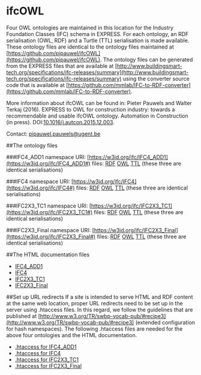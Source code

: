# ifcOWL
Four OWL ontologies are maintained in this location for the Industry Foundation Classes (IFC) schema in EXPRESS. For each ontology, an RDF serialisation (OWL, RDF) and a Turtle (TTL) serialisation is made available. These ontology files are identical to the ontology files maintained at [https://github.com/pipauwel/ifcOWL](https://github.com/pipauwel/ifcOWL). The ontology files can be generated from the EXPRESS files that are available at [http://www.buildingsmart-tech.org/specifications/ifc-releases/summary](http://www.buildingsmart-tech.org/specifications/ifc-releases/summary) using the converter source code that is available at [https://github.com/mmlab/IFC-to-RDF-converter](https://github.com/mmlab/IFC-to-RDF-converter).

More information about ifcOWL can be found in: Pieter Pauwels and Walter Terkaj (2016). EXPRESS to OWL for construction industry: towards a recommendable and usable ifcOWL ontology. Automation in Construction (in press). DOI:[10.1016/j.autcon.2015.12.003](http://dx.doi.org/10.1016/j.autcon.2015.12.003).

Contact: [pipauwel.pauwels@ugent.be](mailto:pipauwel.pauwels@ugent.be)

##The ontology files

###IFC4_ADD1
namespace URI: [https://w3id.org/ifc/IFC4_ADD1](https://w3id.org/ifc/IFC4_ADD1#)
files: [RDF](https://github.com/openBIMstandards/ifcOWL/blob/master/IFC4_ADD1.rdf) [OWL](https://github.com/openBIMstandards/ifcOWL/blob/master/IFC4_ADD1.owl) [TTL](https://github.com/openBIMstandards/ifcOWL/blob/master/IFC4_ADD1.ttl) (these three are identical serialisations)

###IFC4
namespace URI: [https://w3id.org/ifc/IFC4](https://w3id.org/ifc/IFC4#)
files: [RDF](https://github.com/openBIMstandards/ifcOWL/blob/master/IFC4.rdf) [OWL](https://github.com/openBIMstandards/ifcOWL/blob/master/IFC4.owl) [TTL](https://github.com/openBIMstandards/ifcOWL/blob/master/IFC4.ttl) (these three are identical serialisations)

###IFC2X3_TC1
namespace URI: [https://w3id.org/ifc/IFC2X3_TC1](https://w3id.org/ifc/IFC2X3_TC1#)
files: [RDF](https://github.com/openBIMstandards/ifcOWL/blob/master/IFC2X3_TC1.rdf) [OWL](https://github.com/openBIMstandards/ifcOWL/blob/master/IFC2X3_TC1.owl) [TTL](https://github.com/openBIMstandards/ifcOWL/blob/master/IFC2X3_TC1.ttl) (these three are identical serialisations)

###IFC2X3_Final
namespace URI: [https://w3id.org/ifc/IFC2X3_Final](https://w3id.org/ifc/IFC2X3_Final#)
files: [RDF](https://github.com/openBIMstandards/ifcOWL/blob/master/IFC2X3_Final.rdf) [OWL](https://github.com/openBIMstandards/ifcOWL/blob/master/IFC2X3_Final.owl) [TTL](https://github.com/openBIMstandards/ifcOWL/blob/master/IFC2X3_Final.ttl) (these three are identical serialisations)

##The HTML documentation files

* [IFC4_ADD1](https://github.com/openBIMstandards/ifcOWL/blob/master/IFC4_ADD1/index.html)
* [IFC4](https://github.com/openBIMstandards/ifcOWL/blob/master/IFC4/index.html)
* [IFC2X3_TC1](https://github.com/openBIMstandards/ifcOWL/blob/master/IFC2X3_TC1/index.html)
* [IFC2X3_Final](https://github.com/openBIMstandards/ifcOWL/blob/master/IFC2X3_Final/index.html)

##Set up URL redirects
If a site is intended to serve HTML and RDF content at the same web location, proper URL redirects need to be set up in the server using .htaccess files. In this regard, we follow the guidelines that are published at [http://www.w3.org/TR/swbp-vocab-pub/#recipe3](http://www.w3.org/TR/swbp-vocab-pub/#recipe3) (extended configuration for hash namespaces). The following .htaccess files are needed for the above four ontologies and the HTML documentation.

* [.htaccess for IFC4_ADD1](https://github.com/openBIMstandards/ifcOWL/blob/master/rewriteenginefiles/IFC4_ADD1/.htaccess)
* [.htaccess for IFC4](https://github.com/openBIMstandards/ifcOWL/blob/master/rewriteenginefiles/IFC4/.htaccess)
* [.htaccess for IFC2X3_TC1](https://github.com/openBIMstandards/ifcOWL/blob/master/rewriteenginefiles/IFC2X3_TC1/.htaccess)
* [.htaccess for IFC2X3_Final](https://github.com/openBIMstandards/ifcOWL/blob/master/rewriteenginefiles/IFC2X3_Final/.htaccess)
